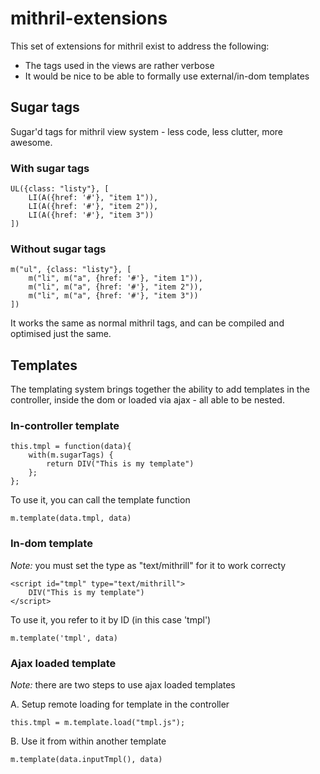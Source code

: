 # mithril-extensions

This set of extensions for mithril exist to address the following:

* The tags used in the views are rather verbose
* It would be nice to be able to formally use external/in-dom templates

## Sugar tags

Sugar'd tags for mithril view system - less code, less clutter, more awesome.

### With sugar tags

    UL({class: "listy"}, [
        LI(A({href: '#'}, "item 1")),
        LI(A({href: '#'}, "item 2")),
        LI(A({href: '#'}, "item 3"))
    ])

### Without sugar tags

    m("ul", {class: "listy"}, [
        m("li", m("a", {href: '#'}, "item 1")),
        m("li", m("a", {href: '#'}, "item 2")),
        m("li", m("a", {href: '#'}, "item 3"))
    ])

It works the same as normal mithril tags, and can be compiled and optimised just the same.

## Templates

The templating system brings together the ability to add templates in the controller, inside the dom or loaded via ajax - all able to be nested.

### In-controller template

    this.tmpl = function(data){
        with(m.sugarTags) {
            return DIV("This is my template")
        };
    };

To use it, you can call the template function

    m.template(data.tmpl, data)

### In-dom template

*Note:* you must set the type as "text/mithrill" for it to work correcty

    <script id="tmpl" type="text/mithrill">
        DIV("This is my template")
    </script>

To use it, you refer to it by ID (in this case 'tmpl')

    m.template('tmpl', data)

### Ajax loaded template

*Note:* there are two steps to use ajax loaded templates

A. Setup remote loading for template in the controller

    this.tmpl = m.template.load("tmpl.js");

B. Use it from within another template

    m.template(data.inputTmpl(), data)

